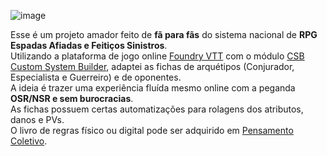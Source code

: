 ![image](https://github.com/Dados-DestinosRPG/espadasAfiadasFeiticosSinistros/assets/1184178/dcd498ae-4154-4a21-8510-f4347ff800b0)

Esse é um projeto amador feito de **fã para fãs** do sistema nacional de **RPG Espadas Afiadas e Feitiços Sinistros**.\
Utilizando a plataforma de jogo online [Foundry VTT](https://foundryvtt.com/) com o módulo [CSB Custom System Builder](https://gitlab.com/custom-system-builder/custom-system-builder), adaptei as fichas de arquétipos (Conjurador, Especialista e Guerreiro) e de oponentes.\
A ideia é trazer uma experiência fluída mesmo online com a peganda **OSR/NSR e sem burocracias**.\
As fichas possuem certas automatizações para rolagens dos atributos, danos e PVs.\
O livro de regras físico ou digital pode ser adquirido em [Pensamento Coletivo](https://pensamentocoletivo.com.br/loja/rpg/espadas-afiadas-feiticos-sinistros/espadas-afiadas-feiticos-sinistros).
